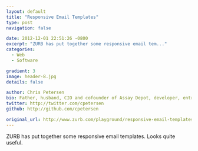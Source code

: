 ```yaml
---
layout: default
title: "Responsive Email Templates"
type: post
navigation: false

date: 2012-12-01 22:51:26 -0800
excerpt: "ZURB has put together some responsive email tem..."
categories:
  - Web
  - Software

gradient: 3
image: header-8.jpg
details: false

author: Chris Petersen
bio: Father, husband, CIO and cofounder of Assay Depot, developer, entrepreneur and technologist.
twitter: http://twitter.com/cpetersen
github: http://github.com/cpetersen

original_url: http://www.zurb.com/playground/responsive-email-templates
---
```



ZURB has put together some responsive email templates. Looks quite useful.

